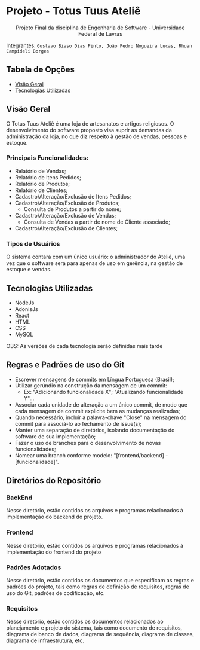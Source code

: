 # Projeto - Totus Tuus Ateliê

<p align="center"> Projeto Final da disciplina de Engenharia de Software - Universidade Federal de Lavras </p>

Integrantes: `Gustavo Biaso Dias Pinto, João Pedro Nogueira Lucas, Rhuan Campideli Borges`

## Tabela de Opções

- [Visão Geral](#visao-geral)
- [Tecnologias Utilizadas](#tecnologias)

## Visão Geral

<a name="visao-geral"></a>

O Totus Tuus Ateliê é uma loja de artesanatos e artigos religiosos. O desenvolvimento do software proposto visa suprir as demandas da administração da loja, no que diz respeito à gestão de vendas, pessoas e estoque. 

### Principais Funcionalidades:
- Relatório de Vendas;
- Relatório de Itens Pedidos;
- Relatório de Produtos;
- Relatório de Clientes;
- Cadastro/Alteração/Exclusão de Itens Pedidos;
- Cadastro/Alteração/Exclusão de Produtos;
  - Consulta de Produtos a partir do nome;
- Cadastro/Alteração/Exclusão de Vendas;
  - Consulta de Vendas a partir de nome de Cliente associado;
- Cadastro/Alteração/Exclusão de Clientes;

### Tipos de Usuários

O sistema contará com um único usuário: o administrador do Ateliê, uma vez que o software será para apenas de uso em gerência, na gestão de estoque e vendas.

## Tecnologias Utilizadas

<a name="tecnologias"></a>

- NodeJs
- AdonisJs
- React
- HTML
- CSS
- MySQL

OBS: As versões de cada tecnologia serão definidas mais tarde

## Regras e Padrões de uso do Git

<a name="regras-padroes"></a>

- Escrever mensagens de commits em Língua Portuguesa (Brasil);
- Utilizar gerúndio na construção da mensagem de um commit:
  - Ex: "Adicionando funcionalidade X"; "Atualizando funcionalidade Y"...
- Associar cada unidade de alteração a um único commit, de modo que cada mensagem de commit explicite bem as mudanças realizadas;
- Quando necessário, incluir a palavra-chave "Close" na mensagem do commit para associá-lo ao fechamento de issue(s);
- Manter uma separação de diretórios, isolando documentação do software de sua implementação;
- Fazer o uso de branches para o desenvolvimento de novas funcionalidades;
- Nomear uma branch conforme modelo: "[frontend/backend] - [funcionalidade]".

## Diretórios do Repositório

### BackEnd
Nesse diretório, estão contidos os arquivos e programas relacionados à implementação do backend do projeto.

### Frontend
Nesse diretório, estão contidos os arquivos e programas relacionados à implementação do frontend do projeto

### Padrões Adotados
Nesse diretório, estão contidos os documentos que especificam as regras e padrões do projeto, tais como regras de definição de requisitos, regras de uso do Git, padrões de codificação, etc.

### Requisitos
Nesse diretório, estão contidos os documentos relacionados ao planejamento e projeto do sistema, tais como documento de requisitos, diagrama de banco de dados, diagrama de sequência, diagrama de classes, diagrama de infraestrutura, etc.
